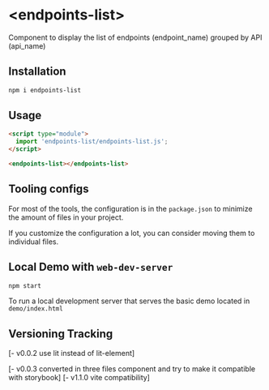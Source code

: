 # \<endpoints-list>
Component to display the list of endpoints (endpoint_name) grouped by API (api_name)

## Installation

```bash
npm i endpoints-list
```

## Usage

```html
<script type="module">
  import 'endpoints-list/endpoints-list.js';
</script>

<endpoints-list></endpoints-list>
```



## Tooling configs

For most of the tools, the configuration is in the `package.json` to minimize the amount of files in your project.

If you customize the configuration a lot, you can consider moving them to individual files.

## Local Demo with `web-dev-server`

```bash
npm start
```

To run a local development server that serves the basic demo located in `demo/index.html`

## Versioning Tracking
[- v0.0.2 use lit instead of lit-element]

[- v0.0.3 converted in three files component and try to make it compatible with storybook]
[- v1.1.0 vite compatibility]
